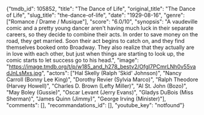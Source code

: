 {"tmdb_id": 105852, "title": "The Dance of Life", "original_title": "The Dance of Life", "slug_title": "the-dance-of-life", "date": "1929-08-16", "genre": ["Romance / Drame / Musique"], "score": "6.0/10", "synopsis": "A vaudeville comic and a pretty young dancer aren't having much luck in their separate careers, so they decide to combine their acts. In order to save money on the road, they get married. Soon their act begins to catch on, and they find themselves booked onto Broadway. They also realize that they actually are in love with each other, but just when things are starting to look up, the comic starts to let success go to his head.", "image": "https://image.tmdb.org/t/p/w185_and_h278_bestv2/OfgI7PCmrLNh0v55vadJnLsMxs.jpg", "actors": ["Hal Skelly (Ralph 'Skid' Johnson)", "Nancy Carroll (Bonny Lee King)", "Dorothy Revier (Sylvia Marco)", "Ralph Theodore (Harvey Howell)", "Charles D. Brown (Lefty Miller)", "Al St. John (Bozo)", "May Boley (Gussie)", "Oscar Levant (Jerry Evans)", "Gladys DuBois (Miss Sherman)", "James Quinn (Jimmy)", "George Irving (Minister)"], "comments": [], "recommandations_id": [], "youtube_key": "notfound"}